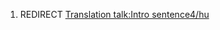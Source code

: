 1.  REDIRECT [Translation talk:Intro
    sentence4/hu](Translation_talk:Intro_sentence4/hu "wikilink")